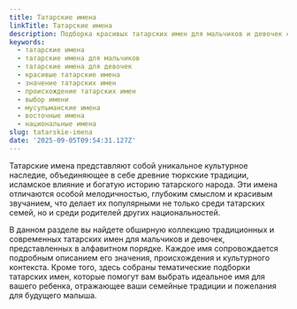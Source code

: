 ```yaml
---
title: Татарские имена
linkTitle: Татарские имена
description: Подборка красивых татарских имен для мальчиков и девочек с их значениями и происхождением. Выберите идеальное татарское имя для своего ребенка.
keywords:
  - татарские имена
  - татарские имена для мальчиков
  - татарские имена для девочек
  - красивые татарские имена
  - значение татарских имен
  - происхождение татарских имен
  - выбор имени
  - мусульманские имена
  - восточные имена
  - национальные имена
slug: tatarskie-imena
date: '2025-09-05T09:54:31.127Z'
---
```


Татарские имена представляют собой уникальное культурное наследие, объединяющее в себе древние тюркские традиции, исламское влияние и богатую историю татарского народа. Эти имена отличаются особой мелодичностью, глубоким смыслом и красивым звучанием, что делает их популярными не только среди татарских семей, но и среди родителей других национальностей.

В данном разделе вы найдете обширную коллекцию традиционных и современных татарских имен для мальчиков и девочек, представленных в алфавитном порядке. Каждое имя сопровождается подробным описанием его значения, происхождения и культурного контекста. Кроме того, здесь собраны тематические подборки татарских имен, которые помогут вам выбрать идеальное имя для вашего ребенка, отражающее ваши семейные традиции и пожелания для будущего малыша.
